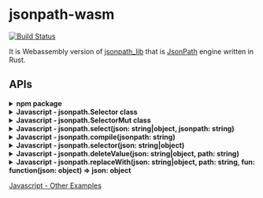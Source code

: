 # jsonpath-wasm

[![Build Status](https://travis-ci.org/freestrings/jsonpath.svg?branch=master)](https://travis-ci.org/freestrings/jsonpath)

It is Webassembly version of [jsonpath_lib](https://github.com/freestrings/jsonpath) that is [JsonPath](https://goessner.net/articles/JsonPath/) engine written in Rust. 

## APIs

<details><summary><b>npm package</b></summary>

```javascript
// browser
import * as jsonpath from "jsonpath-wasm";
// NodeJs
const jsonpath = require('jsonpath-wasm');
```

</details>

<details><summary><b>Javascript - jsonpath.Selector class</b></summary>

`wasm-bindgen` 리턴 타입 제약 때문에 빌더 패턴은 지원하지 않는다.

It does not support `builder-pattern` due to the `return type` restriction of `wasm-bindgen`.

```javascript
let jsonObj = {
    "school": {
        "friends": [
            {"name": "친구1", "age": 20},
            {"name": "친구2", "age": 20}
        ]
    },
    "friends": [
        {"name": "친구3", "age": 30},
        {"name": "친구4"}
    ]
};

let ret = [
    {"name": "친구3", "age": 30},
    {"name": "친구1", "age": 20}
];

let selector = new jsonpath.Selector();
selector.path('$..friends[0]');
selector.value(jsonObj);

let retObj = selector.select();

console.log(JSON.stringify(ret) == JSON.stringify(retObj));

// => true
```

</details>

<details><summary><b>Javascript - jsonpath.SelectorMut class</b></summary>

빌더 패턴 제약은 `Selector class`와 동일하다.

```javascript
let jsonObj = {
    'school': {
        'friends': [
            {'name': '친구1', 'age': 20},
            {'name': '친구2', 'age': 20},
        ],
    },
    'friends': [
        {'name': '친구3', 'age': 30},
        {'name': '친구4'},
    ],
};

let selector = new jsonpath.SelectorMut();
selector.path('$..[?(@.age == 20)]');

{
    selector.value(jsonObj);
    selector.deleteValue();

    let resultObj = {
        'school': {'friends': [null, null]},
        'friends': [
            {'name': '친구3', 'age': 30},
            {'name': '친구4'},
        ],
    };
    console.log(JSON.stringify(selector.take()) !== JSON.stringify(resultObj));
    
    // => true
}

{
    selector.value(jsonObj);
    selector.replaceWith((v) => {
        v.age = v.age * 2;
        return v;
    });

    let resultObj = {
        'school': {
            'friends': [
                {'name': '친구1', 'age': 40},
                {'name': '친구2', 'age': 40},
            ],
        },
        'friends': [
            {'name': '친구3', 'age': 30},
            {'name': '친구4'},
        ],
    };
    console.log(JSON.stringify(selector.take()) !== JSON.stringify(resultObj));
    
    // => true
}
```

</details>

<details><summary><b>Javascript - jsonpath.select(json: string|object, jsonpath: string)</b></summary>

```javascript
let jsonObj = {
    "school": {
        "friends": [
            {"name": "친구1", "age": 20},
            {"name": "친구2", "age": 20}
        ]
    },
    "friends": [
        {"name": "친구3", "age": 30},
        {"name": "친구4"}
    ]
};

let ret = [
    {"name": "친구3", "age": 30},
    {"name": "친구1", "age": 20}
];


let selectAsString = jsonpath.select(JSON.stringify(jsonObj), '$..friends[0]');
let selectAsObj = jsonpath.select(jsonObj, '$..friends[0]');

console.log(
    JSON.stringify(ret) == JSON.stringify(selectAsString),
    JSON.stringify(ret) == JSON.stringify(selectAsObj)
);

// => true, true
```

</details>

<details><summary><b>Javascript - jsonpath.compile(jsonpath: string)</b></summary>

```javascript
let error = jsonpath.compile('');
console.log(typeof error, error); //string 'path error'

let template = jsonpath.compile('$..friends[0]');

let jsonObj = {
    "school": {
        "friends": [
            {"name": "친구1", "age": 20},
            {"name": "친구2", "age": 20}
        ]
    },
    "friends": [
        {"name": "친구3", "age": 30},
        {"name": "친구4"}
    ]
};

let ret = [
    {"name": "친구3", "age": 30},
    {"name": "친구1", "age": 20}
];

let selectAsString = template(JSON.stringify(jsonObj));
let selectAsObj = template(jsonObj);

console.log(
    JSON.stringify(ret) == JSON.stringify(selectAsString),
    JSON.stringify(ret) == JSON.stringify(selectAsObj)
);

// => true, true

let jsonObj2 = {
    "school": {
        "friends": [
            {"name": "Millicent Norman"},
            {"name": "Vincent Cannon"}
        ]
    },
    "friends": [ {"age": 30}, {"age": 40} ]
};

let ret2 = [
    {"age": 30},
    {"name": "Millicent Norman"}
];

let selectAsString2 = template(JSON.stringify(jsonObj2));
let selectAsObj2 = template(jsonObj2);

console.log(
        JSON.stringify(ret2) == JSON.stringify(selectAsString2),
        JSON.stringify(ret2) == JSON.stringify(selectAsObj2)
);

// => true, true
```
    
</details>

<details><summary><b>Javascript - jsonpath.selector(json: string|object)</b></summary>

```javascript
let jsonObj = {
    "school": {
        "friends": [
            {"name": "친구1", "age": 20},
            {"name": "친구2", "age": 20}
        ]
    },
    "friends": [
        {"name": "친구3", "age": 30},
        {"name": "친구4"}
    ]
};

let ret1 = [
    {"name": "친구3", "age": 30},
    {"name": "친구1", "age": 20}
];

let ret2 = [
    {"name": "친구4"},
    {"name": "친구2", "age": 20}
];

let selector = jsonpath.selector(jsonObj);
// or as json string 
// let selector = jsonpath.selector(JSON.stringify(jsonObj));

let select1 = selector('$..friends[0]');
let select2 = selector('$..friends[1]');

console.log(
    JSON.stringify(ret1) == JSON.stringify(select1),
    JSON.stringify(ret2) == JSON.stringify(select2)
);

// => true, true
```

</details>

<details><summary><b>Javascript - jsonpath.deleteValue(json: string|object, path: string)</b></summary>

```javascript
let jsonObj = {
    "school": {
        "friends": [
            {"name": "친구1", "age": 20},
            {"name": "친구2", "age": 20}
        ]
    },
    "friends": [
        {"name": "친구3", "age": 30},
        {"name": "친구4"}
    ]
};

let _1 = jsonpath.deleteValue(jsonObj, '$..friends[0]');
let result = jsonpath.deleteValue(_1, '$..friends[1]');

console.log(JSON.stringify(result) !== JSON.stringify({
    "school": { "friends": [null, null]},
    "friends": [null, null]
}));

// => true

```

</details>

<details><summary><b>Javascript - jsonpath.replaceWith(json: string|object, path: string, fun: function(json: object) => json: object</b></summary>

```javascript
let jsonObj = {
    "school": {
        "friends": [
            {"name": "친구1", "age": 20},
            {"name": "친구2", "age": 20}
        ]
    },
    "friends": [
        {"name": "친구3", "age": 30},
        {"name": "친구4"}
    ]
};

let result = jsonpath.replaceWith(jsonObj, '$..friends[0]', (v) => {
    v.age = v.age * 2;
    return v;
});

console.log(JSON.stringify(result) === JSON.stringify({
    "school": {
        "friends": [
            {"name": "친구1", "age": 40},
            {"name": "친구2", "age": 20}
        ]
    },
    "friends": [
        {"name": "친구3", "age": 60},
        {"name": "친구4"}
    ]
}));

// => true

```

</details>

[Javascript - Other Examples](https://github.com/freestrings/jsonpath/wiki/Javascript-examples)